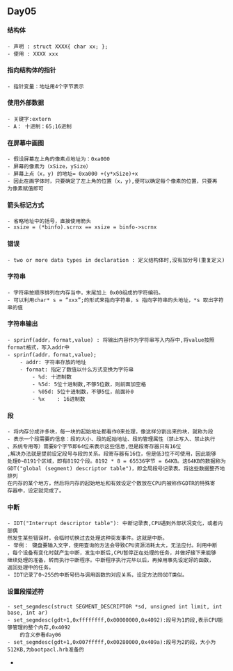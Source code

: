 ## Day05

#### 结构体
	- 声明 : struct XXXX{ char xx; };
	- 使用 : XXXX xxx

#### 指向结构体的指针
	- 指针变量：地址用4个字节表示

#### 使用外部数据
	- 关键字:extern
	- A： 十进制：65;16进制

#### 在屏幕中画图
	- 假设屏幕左上角的像素点地址为：0xa000
	- 屏幕的像素为（xSize，ySize）
	- 屏幕上点（x，y) 的地址= 0xa000 +(y*xSize)+x
	- 因此在画字体时，只要确定了左上角的位置（x，y),便可以确定每个像素的位置，只要再
	为像素赋值即可

#### 箭头标记方式
	- 省略地址中的括号，直接使用箭头
	- xsize = (*binfo).scrnx == xsize = binfo->scrnx
#### 错误
	- two or more data types in declaration : 定义结构体时,没有加分号(重复定义)

#### 字符串
	- 字符串按顺序排列在内存当中，末尾加上 0x00组成的字符编码。
	- 可以利用char* s = “xxx”;的形式来指向字符串，s 指向字符串的头地址，*s 取出字符
	串的值

#### 字符串输出
	- sprinf(addr，format,value) : 将输出内容作为字符串写入内存中,将value按照format格式，写入addr中
	- sprinf(addr，format,value);
		- addr: 字符串存放的地址
		- format: 指定了数值以什么方式变换为字符串
			- %d: 十进制数
			- %5d: 5位十进制数,不够5位数，则前面加空格
			- %05d: 5位十进制数，不够5位，前面补0
			- %x	: 16进制数

#### 段
	- 将内存分成许多块，每一块的起始地址都看作0来处理，像这样分割出来的块，就称为段
	- 表示一个段需要的信息：段的大小、段的起始地址、段的管理属性（禁止写入、禁止执行
	、系统专用等）需要8个字节即64位来表示这些信息,但是段寄存器只有16位
	,解决办法就是提前设定段号与段的关系。段寄存器有16位，但是低3位不可使用，因此能够
	处理0~8191个区域，即有8192个段。8192 * 8 = 65536字节 = 64KB。这64KB的数据称为
	GDT("global (segment) descriptor table")，即全局段号记录表。将这些数据整齐地排列
	在内存的某个地方，然后将内存的起始地址和有效设定个数放在CPU内被称作GDTR的特殊寄
	存器中，设定就完成了。

#### 中断
	- IDT("Interrupt descriptor table"): 中断记录表,CPU遇到外部状况变化，或者内部偶
	然发生某些错误时，会临时切换过去处理这种突发事件。这就是中断。
	- 举例： 键盘要输入文字，使用查询的方法会导致CPU资源消耗太大，无法应付。利用中断
	，每个设备有变化时就产生中断，发生中断后,CPU暂停正在处理的任务，并做好接下来能够
	继续处理的准备，转而执行中断程序。中断程序执行完毕以后，再掉用事先设定好的函数，
	返回处理中的任务。
	- IDT记录了0~255的中断号码与调用函数的对应关系，设定方法同GDT类似。
#### 设置段描述符
	- set_segmdesc(struct SEGMENT_DESCRIPTOR *sd, unsigned int limit, int base, int ar)
	- set_segmdesc(gdt+1,0xffffffff,0x00000000,0x4092):段号为1的段,表示CPU能够管理的整个内存,0x4092
		的含义参看day06
	- set_segmdesc(gdt+1,0x007fffff,0x00280000,0x409a):段号为2的段，大小为512KB,为bootpacl.hrb准备的

-


